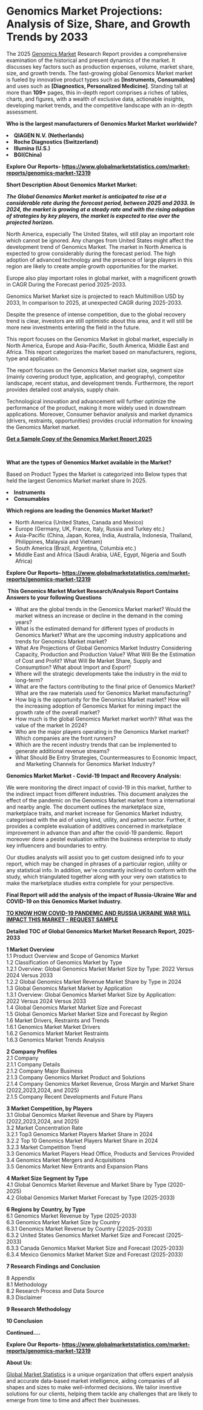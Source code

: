 <H1>Genomics Market Projections: Analysis of Size, Share, and Growth Trends by 2033</H1><p>The 2025 <a href="https://www.globalmarketstatistics.com/market-reports/genomics-market-12319">Genomics Market</a> Research Report provides a comprehensive examination of the historical and present dynamics of the market. It discusses key factors such as production expenses, volume, market share, size, and growth trends. The fast-growing global Genomics Market market is fueled by innovative product types such as <strong>[Instruments, Consumables]</strong> and uses such as <strong>[Diagnostics, Personalized Medicine]</strong>. Standing tall at more than <strong>109+</strong> pages, this in-depth report comprises a riches of tables, charts, and figures, with a wealth of exclusive data, actionable insights, developing market trends, and the competitive landscape with an in-depth assessment.</p><p><strong>Who is the largest manufacturers of Genomics Market Market worldwide?</strong></p><p><strong><li>QIAGEN N.V. (Netherlands)<li>Roche Diagnostics (Switzerland)<li>Illumina (U.S.)<li>BGI(China)</strong></p><p><strong>Explore Our Reports-&nbsp;<a href="https://wordhtml.com/">https://www.globalmarketstatistics.com/market-reports/genomics-market-12319</a></strong></p><p><strong>Short Description About Genomics Market Market:</strong></p><p><strong><em>The Global Genomics Market market is anticipated to rise at a considerable rate during the forecast period, between 2025 and 2033. In 2024, the market is growing at a steady rate and with the rising adoption of strategies by key players, the market is expected to rise over the projected horizon.</em></strong></p><p>North America, especially The United States, will still play an important role which cannot be ignored. Any changes from United States might affect the development trend of Genomics Market. The market in North America is expected to grow considerably during the forecast period. The high adoption of advanced technology and the presence of large players in this region are likely to create ample growth opportunities for the market.</p><p>Europe also play important roles in global market, with a magnificent growth in CAGR During the Forecast period 2025-2033.</p><p>Genomics Market Market size is projected to reach Multimillion USD by 2033, In comparison to 2025, at unexpected CAGR during 2025-2033.</p><p>Despite the presence of intense competition, due to the global recovery trend is clear, investors are still optimistic about this area, and it will still be more new investments entering the field in the future.</p><p>This report focuses on the Genomics Market in global market, especially in North America, Europe and Asia-Pacific, South America, Middle East and Africa. This report categorizes the market based on manufacturers, regions, type and application.</p><p>The report focuses on the Genomics Market market size, segment size (mainly covering product type, application, and geography), competitor landscape, recent status, and development trends. Furthermore, the report provides detailed cost analysis, supply chain.</p><p>Technological innovation and advancement will further optimize the performance of the product, making it more widely used in downstream applications. Moreover, Consumer behavior analysis and market dynamics (drivers, restraints, opportunities) provides crucial information for knowing the Genomics Market market.</p><p><strong><a href="https://www.globalmarketstatistics.com/market-reports/genomics-market-12319">Get a Sample Copy of the Genomics Market Report 2025</a></strong></p><p>&nbsp;</p><p><strong>What are the types of Genomics Market available in the Market?</strong></p><p>Based on Product Types the Market is categorized into Below types that held the largest Genomics Market market share In 2025.</p><p><strong><li>Instruments<li>Consumables</strong></p><p><strong>Which regions are leading the Genomics Market Market?</strong></p><ul><li>North America (United States, Canada and Mexico)</li><li>Europe (Germany, UK, France, Italy, Russia and Turkey etc.)</li><li>Asia-Pacific (China, Japan, Korea, India, Australia, Indonesia, Thailand, Philippines, Malaysia and Vietnam)</li><li>South America (Brazil, Argentina, Columbia etc.)</li><li>Middle East and Africa (Saudi Arabia, UAE, Egypt, Nigeria and South Africa)</li></ul><p><strong>Explore Our Reports&ndash;&nbsp;<a href="https://www.globalmarketstatistics.com/market-reports/genomics-market-12319">https://www.globalmarketstatistics.com/market-reports/genomics-market-12319</a></strong></p><p><strong>&nbsp;This Genomics Market Market Research/Analysis Report Contains Answers to your following Questions</strong></p><ul><li>What are the global trends in the Genomics Market market? Would the market witness an increase or decline in the demand in the coming years?</li><li>What is the estimated demand for different types of products in Genomics Market? What are the upcoming industry applications and trends for Genomics Market market?</li><li>What Are Projections of Global Genomics Market Industry Considering Capacity, Production and Production Value? What Will Be the Estimation of Cost and Profit? What Will Be Market Share, Supply and Consumption? What about Import and Export?</li><li>Where will the strategic developments take the industry in the mid to long-term?</li><li>What are the factors contributing to the final price of Genomics Market? What are the raw materials used for Genomics Market manufacturing?</li><li>How big is the opportunity for the Genomics Market market? How will the increasing adoption of Genomics Market for mining impact the growth rate of the overall market?</li><li>How much is the global Genomics Market market worth? What was the value of the market In 2024?</li><li>Who are the major players operating in the Genomics Market market? Which companies are the front runners?</li><li>Which are the recent industry trends that can be implemented to generate additional revenue streams?</li><li>What Should Be Entry Strategies, Countermeasures to Economic Impact, and Marketing Channels for Genomics Market Industry?</li></ul><p><strong>Genomics Market Market - Covid-19 Impact and Recovery Analysis:</strong></p><p>We were monitoring the direct impact of covid-19 in this market, further to the indirect impact from different industries. This document analyzes the effect of the pandemic on the Genomics Market market from a international and nearby angle. The document outlines the marketplace size, marketplace traits, and market increase for Genomics Market industry, categorised with the aid of using kind, utility, and patron sector. Further, it provides a complete evaluation of additives concerned in marketplace improvement in advance than and after the covid-19 pandemic. Report moreover done a pestel evaluation within the business enterprise to study key influencers and boundaries to entry.</p><p>Our studies analysts will assist you to get custom designed info to your report, which may be changed in phrases of a particular region, utility or any statistical info. In addition, we're constantly inclined to conform with the study, which triangulated together along with your very own statistics to make the marketplace studies extra complete for your perspective.</p><p><strong>Final Report will add the analysis of the impact of Russia-Ukraine War and COVID-19 on this Genomics Market Industry.</strong></p><p><strong><a href="https://www.globalmarketstatistics.com/market-reports/genomics-market-12319">TO KNOW HOW COVID-19 PANDEMIC AND RUSSIA UKRAINE WAR WILL IMPACT THIS MARKET - REQUEST SAMPLE</a></strong></p><p><strong>Detailed TOC of Global Genomics Market Market Research Report, 2025-2033</strong></p><p><strong>1 Market Overview</strong><br /> 1.1 Product Overview and Scope of Genomics Market<br /> 1.2 Classification of Genomics Market by Type<br /> 1.2.1 Overview: Global Genomics Market Market Size by Type: 2022&nbsp;Versus 2024 Versus 2033<br /> 1.2.2 Global Genomics Market Revenue Market Share by Type in 2024<br /> 1.3 Global Genomics Market Market by Application<br /> 1.3.1 Overview: Global Genomics Market Market Size by Application: 2022&nbsp;Versus 2024 Versus 2033<br /> 1.4 Global Genomics Market Market Size and Forecast<br /> 1.5 Global Genomics Market Market Size and Forecast by Region<br /> 1.6 Market Drivers, Restraints and Trends<br /> 1.6.1 Genomics Market Market Drivers<br /> 1.6.2 Genomics Market Market Restraints<br /> 1.6.3 Genomics Market Trends Analysis</p><p><strong>2 Company Profiles</strong><br /> 2.1 Company<br /> 2.1.1 Company Details<br /> 2.1.2 Company Major Business<br /> 2.1.3 Company Genomics Market Product and Solutions<br /> 2.1.4 Company Genomics Market Revenue, Gross Margin and Market Share (2022,2023,2024, and 2025)<br /> 2.1.5 Company Recent Developments and Future Plans</p><p><strong>3 Market Competition, by Players</strong><br /> 3.1 Global Genomics Market Revenue and Share by Players (2022,2023,2024, and 2025)<br /> 3.2 Market Concentration Rate<br /> 3.2.1 Top3 Genomics Market Players Market Share in 2024<br /> 3.2.2 Top 10 Genomics Market Players Market Share in 2024<br /> 3.2.3 Market Competition Trend<br /> 3.3 Genomics Market Players Head Office, Products and Services Provided<br /> 3.4 Genomics Market Mergers and Acquisitions<br /> 3.5 Genomics Market New Entrants and Expansion Plans</p><p><strong>4 Market Size Segment by Type</strong><br /> 4.1 Global Genomics Market Revenue and Market Share by Type (2020-2025)<br /> 4.2 Global Genomics Market Market Forecast by Type (2025-2033)</p><p><strong>6 Regions by Country, by Type</strong><br /> 6.1 Genomics Market Revenue by Type (2025-2033)<br /> 6.3 Genomics Market Market Size by Country<br /> 6.3.1 Genomics Market Revenue by Country (22025-2033)<br /> 6.3.2 United States Genomics Market Market Size and Forecast (2025-2033)<br /> 6.3.3 Canada Genomics Market Market Size and Forecast (2025-2033)<br /> 6.3.4 Mexico Genomics Market Market Size and Forecast (2025-2033)</p><p><strong>7 Research Findings and Conclusion</strong></p><p>8 Appendix<br /> 8.1 Methodology<br /> 8.2 Research Process and Data Source<br /> 8.3 Disclaimer</p><p><strong>9 Research Methodology</strong></p><p><strong>10 Conclusion</strong></p><p><strong>Continued&hellip;.</strong></p><p><strong>Explore Our Reports-&nbsp;<a href="Genomics Market">https://www.globalmarketstatistics.com/market-reports/genomics-market-12319</a></strong></p><p><strong>About Us:</strong></p><p><a href="https://www.globalmarketstatistics.com/">Global Market Statistics</a>&nbsp;is a unique organization that offers expert analysis and accurate data-based market intelligence, aiding companies of all shapes and sizes to make well-informed decisions. We tailor inventive solutions for our clients, helping them tackle any challenges that are likely to emerge from time to time and affect their businesses.</p><p>&nbsp;</p>
